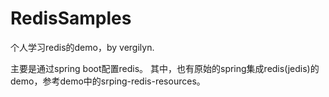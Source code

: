 # RedisSamples
个人学习redis的demo，by vergilyn.

主要是通过spring boot配置redis。
其中，也有原始的spring集成redis(jedis)的demo，参考demo中的srping-redis-resources。
